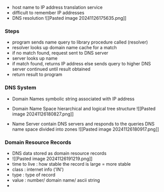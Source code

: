 - host name to IP address translation service
- difficult to remember IP addresses
- DNS resolution ![[Pasted image 20241126175635.png]]

### Steps
- program sends name query to library procedure called (resolver)
- resolver looks up domain name cache for a match
- if no match found, request sent to DNS server
- server looks up name 
- if match found, returns IP address
	  else sends query to higher DNS server
		  continued until result obtained
- return result to program

### DNS System
- Domain Names
	  symbolic string associated with IP address
- Domain Name Space
	  hierarchical and logical tree structure
	  ![[Pasted image 20241126180827.png]]
	  
- Name Server
	  contain DNS servers and responds to the queries
	  DNS name space divided into zones
	  ![[Pasted image 20241126180917.png]]

### Domain Resource Records
- DNS data stored as domain resource records
- ![[Pasted image 20241126191219.png]]
- time to live : how stable the record is
	  large = more stable
- class : internet info ('IN')
- type : type of record
- value : number/ domain name/ ascii string
- 
  